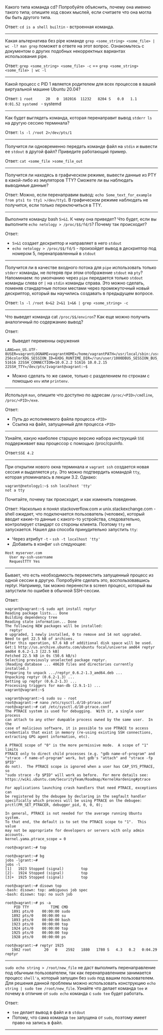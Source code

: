 Какого типа команда cd? Попробуйте объяснить, почему она именно такого типа; опишите ход своих мыслей, если считаете что она могла бы быть другого типа.   

Ответ: ```cd is a shell builtin``` - встроенная команда. 

---

Какая альтернатива без pipe команде ```grep <some_string> <some_file> | wc -l? man grep``` поможет в ответе на этот вопрос. Ознакомьтесь с документом о других подобных некорректных вариантах использования pipe.   

Ответ: ```grep <some_string> <some_file> -c``` == ```grep <some_string> <some_file> | wc -l```

---

Какой процесс с PID 1 является родителем для всех процессов в вашей виртуальной машине Ubuntu 20.04?   

Ответ: ```1 root      20   0  102016  11232   8204 S   0.0   1.1   0:01.52 systemd ``` - systemd

---

Как будет выглядеть команда, которая перенаправит вывод ```stderr ls``` на другую сессию терминала?   

Ответ: ```ls -l /root 2>/dev/pts/1```

---

Получится ли одновременно передать команде файл на ```stdin``` и вывести ее ```stdout``` в другой файл? Приведите работающий пример.   

Ответ: ```cat <some_file >some_file_out```

---

Получится ли находясь в графическом режиме, вывести данные из PTY в какой-либо из эмуляторов TTY? Сможете ли вы наблюдать выводимые данные?   

Ответ: Можно, если перенаправим вывод: ```echo Some_text_for_example from pts1 to tty1 >/dev/tty1```. В графическом режиме наблюдать не получится, если только переключиться в TTY. 

---

Выполните команду bash ```5>&1```. К чему она приведет? Что будет, если вы выполните ```echo netology > /proc/$$/fd/5```? Почему так происходит?   

Ответ: 
- ```5>&1``` создает дескриптор и направляет в него ```stdout```
- ```echo netology > /proc/$$/fd/5``` - произойдет вывод в дескриптор под номером 5, перенаправленный в ```stdout```

---

Получится ли в качестве входного потока для ```pipe``` использовать только ```stderr``` команды, не потеряв при этом отображение ```stdout``` на ```pty```? Напоминаем: по умолчанию через ```pipe``` передается только ```stdout``` команды слева от ```|``` на ```stdin``` команды справа. Это можно сделать, поменяв стандартные потоки местами через промежуточный новый дескриптор, который вы научились создавать в предыдущем вопросе.   

Ответ: ```ls -l /root 6>&2 2>&1 1>&6 | grep <some_string> -c```

---

Что выведет команда cat ```/proc/$$/environ```? Как еще можно получить аналогичный по содержанию вывод?   

Ответ:   
- Выведет переменны окружения
```vagrant@vagrant:~$ cat /proc/$$/environ
LANG=en_US.UTF-8USER=vagrantLOGNAME=vagrantHOME=/home/vagrantPATH=/usr/local/sbin:/usr/local/bin:/usr/sbin:/usr/bin:/sbin:/bin:/usr/games:/usr/local/games:/snap/binSHELL=/bin/bashTERM=xterm-256colorXDG_SESSION_ID=6XDG_RUNTIME_DIR=/run/user/1000DBUS_SESSION_BUS_ADDRESS=unix:path=/run/user/1000/busXDG_SESSION_TYPE=ttyXDG_SESSION_CLASS=userMOTD_SHOWN=pamSSH_CLIENT=10.0.2.2 51616 22SSH_CONNECTION=10.0.2.2 51616 10.0.2.15 22SSH_TTY=/dev/pts/1vagrant@vagrant:~$ 
```
- Можно сделать то же самое, только с разделением по строкам с помощью ```env``` или ```printenv```.

---

Используя ```man```, опишите что доступно по адресам ```/proc/<PID>/cmdline```, ```/proc/<PID>/exe```.   

Ответ: 
- Путь до исполняемого файла процесса ```<PID>```
- Ссылка на файл, запущенный для процесса ```<PID>```

---

Узнайте, какую наиболее старшую версию набора инструкций ```SSE``` поддерживает ваш процессор с помощью /proc/cpuinfo.   

Ответ:```SSE 4.2```

---

При открытии нового окна терминала и ```vagrant ssh``` создается новая сессия и выделяется ```pty```. Это можно подтвердить командой ```tty```, которая упоминалась в лекции 3.2. Однако:
```
vagrant@netology1:~$ ssh localhost 'tty'   
not a tty
```
Почитайте, почему так происходит, и как изменить поведение.   

Ответ: Насколько я понял stackoverflow.com и unix.stackexchange.com - shell ожидает, что подключается пользователь (человек), который вводит какие-то данные с какого-то устройства, следовательно, контролирует стандарт со стороны клиента. Поэтому ```tty``` не запускается.
Нашел два способа принудительно запустить ```tty```:
- Через атрибут ```-t``` - ```ssh -t localhost 'tty'```
- Добавить в конфиг ```ssh``` следующее: 
```
Host myserver.com
  User my-ssh-username
  RequestTTY Yes
  ```

---

Бывает, что есть необходимость переместить запущенный процесс из одной сессии в другую. Попробуйте сделать это, воспользовавшись reptyr. Например, так можно перенести в screen процесс, который вы запустили по ошибке в обычной SSH-сессии.

Ответ:
```
vagrant@vagrant:~$ sudo apt install reptyr
Reading package lists... Done
Building dependency tree       
Reading state information... Done
The following NEW packages will be installed:
  reptyr
0 upgraded, 1 newly installed, 0 to remove and 14 not upgraded.
Need to get 22.5 kB of archives.
After this operation, 67.6 kB of additional disk space will be used.
Get:1 http://us.archive.ubuntu.com/ubuntu focal/universe amd64 reptyr amd64 0.6.2-1.3 [22.5 kB]
Fetched 22.5 kB in 0s (50.6 kB/s) 
Selecting previously unselected package reptyr.
(Reading database ... 40620 files and directories currently installed.)
Preparing to unpack .../reptyr_0.6.2-1.3_amd64.deb ...
Unpacking reptyr (0.6.2-1.3) ...
Setting up reptyr (0.6.2-1.3) ...
Processing triggers for man-db (2.9.1-1) ...
vagrant@vagrant:~$ 
```

```
vagrant@vagrant:~$ sudo su - root
root@vagrant:~# nano /etc/sysctl.d/10-ptrace.conf
root@vagrant:~# cat /etc/sysctl.d/10-ptrace.conf
The PTRACE system is used for debugging.  With it, a single user process
can attach to any other dumpable process owned by the same user.  In the
case of malicious software, it is possible to use PTRACE to access
credentials that exist in memory (re-using existing SSH connections,
extracting GPG agent information, etc).

A PTRACE scope of "0" is the more permissive mode.  A scope of "1" limits
PTRACE only to direct child processes (e.g. "gdb name-of-program" and
"strace -f name-of-program" work, but gdb's "attach" and "strace -fp $PID"
do not).  The PTRACE scope is ignored when a user has CAP_SYS_PTRACE, so
"sudo strace -fp $PID" will work as before.  For more details see:
https://wiki.ubuntu.com/SecurityTeam/Roadmap/KernelHardening#ptrace

For applications launching crash handlers that need PTRACE, exceptions can
be registered by the debugee by declaring in the segfault handler
specifically which process will be using PTRACE on the debugee:
prctl(PR_SET_PTRACER, debugger_pid, 0, 0, 0);

In general, PTRACE is not needed for the average running Ubuntu system.
To that end, the default is to set the PTRACE scope to "1".  This value
may not be appropriate for developers or servers with only admin accounts.
kernel.yama.ptrace_scope = 0
```

```
root@vagrant:~# top
```
```
root@vagrant:~# bg
jobs -lgrant:~# 
jobs -l
[1]   1923 Stopped (signal)        top
[2]-  1924 Stopped (signal)        top
[3]+  1925 Stopped (signal)        top
```

```
root@vagrant:~# disown top
-bash: disown: top: ambiguous job spec
-bash: disown: top: no such job
```

```
root@vagrant:~# ps -a
    PID TTY          TIME CMD
   1891 pts/0    00:00:00 sudo
   1892 pts/0    00:00:00 su
   1893 pts/0    00:00:00 bash
   1923 pts/0    00:00:00 top
   1924 pts/0    00:00:00 top
   1925 pts/0    00:00:00 top
   1928 pts/0    00:00:00 ps
```

```
root@vagrant:~# reptyr 1925
   1982 root      20   0    2592   1880   1780 S   4.3   0.2   0:04.29 reptyr   
```

---

```sudo echo string > /root/new_file``` не даст выполнить перенаправление под обычным пользователем, так как перенаправлением занимается процесс ```shell'а```, который запущен без ```sudo``` под вашим пользователем. Для решения данной проблемы можно использовать конструкцию ```echo string | sudo tee /root/new_file```. Узнайте что делает команда ```tee``` и почему в отличие от ```sudo echo``` команда с ```sudo tee``` будет работать.   

Ответ:
- ```tee``` делает вывод в файл и в ```stdout```
- Потому, что сама команда ```tee``` запущена от ```sudo```, поэтому имеет право на запись в файл.

---